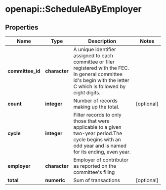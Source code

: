 # openapi::ScheduleAByEmployer


## Properties
Name | Type | Description | Notes
------------ | ------------- | ------------- | -------------
**committee_id** | **character** |  A unique identifier assigned to each committee or filer registered with the FEC. In general committee id&#39;s begin with the letter C which is followed by eight digits.  | 
**count** | **integer** |  Number of records making up the total.  | [optional] 
**cycle** | **integer** |  Filter records to only those that were applicable to a given two-year period.The cycle begins with an odd year and is named for its ending, even year.  | 
**employer** | **character** | Employer of contributor as reported on the committee&#39;s filing | 
**total** | **numeric** | Sum of transactions | [optional] 


